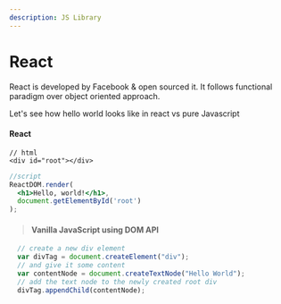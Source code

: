 ```yaml
---
description: JS Library
---
```


# React

React is developed by Facebook & open sourced it. It follows functional paradigm over object oriented approach. 

Let's see how hello world looks like in react vs pure Javascript

#### React 

```markup
// html
<div id="root"></div>
```

```jsx
//script
ReactDOM.render(
  <h1>Hello, world!</h1>,
  document.getElementById('root')
);
```

> #### Vanilla JavaScript using DOM API

```javascript
  // create a new div element 
  var divTag = document.createElement("div"); 
  // and give it some content 
  var contentNode = document.createTextNode("Hello World"); 
  // add the text node to the newly created root div
  divTag.appendChild(contentNode);  
```



